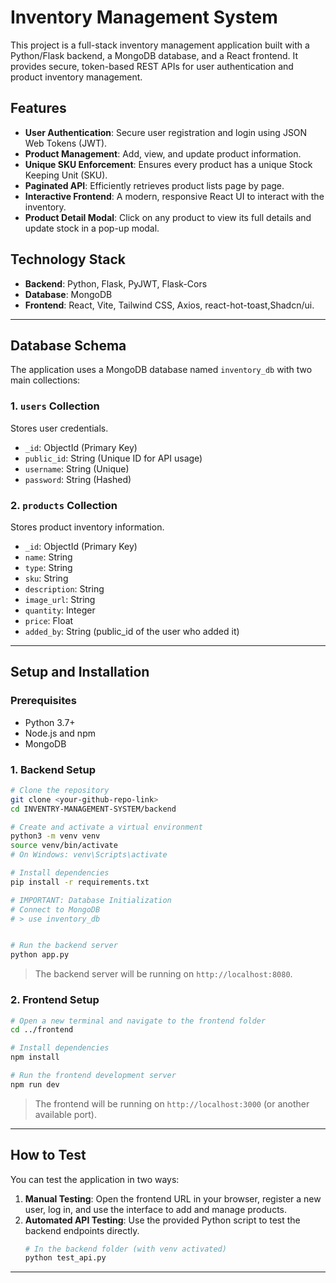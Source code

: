 # Inventory Management System

This project is a full-stack inventory management application built with a Python/Flask backend, a MongoDB database, and a React frontend. It provides secure, token-based REST APIs for user authentication and product inventory management.

## Features

- **User Authentication**: Secure user registration and login using JSON Web Tokens (JWT).
- **Product Management**: Add, view, and update product information.
- **Unique SKU Enforcement**: Ensures every product has a unique Stock Keeping Unit (SKU).
- **Paginated API**: Efficiently retrieves product lists page by page.
- **Interactive Frontend**: A modern, responsive React UI to interact with the inventory.
- **Product Detail Modal**: Click on any product to view its full details and update stock in a pop-up modal.

## Technology Stack

- **Backend**: Python, Flask, PyJWT, Flask-Cors
- **Database**: MongoDB
- **Frontend**: React, Vite, Tailwind CSS, Axios, react-hot-toast,Shadcn/ui.

---

## Database Schema

The application uses a MongoDB database named `inventory_db` with two main collections:

### 1. `users` Collection
Stores user credentials.
- `_id`: ObjectId (Primary Key)
- `public_id`: String (Unique ID for API usage)
- `username`: String (Unique)
- `password`: String (Hashed)

### 2. `products` Collection
Stores product inventory information.
- `_id`: ObjectId (Primary Key)
- `name`: String
- `type`: String
- `sku`: String
- `description`: String
- `image_url`: String
- `quantity`: Integer
- `price`: Float
- `added_by`: String (public_id of the user who added it)

---

## Setup and Installation

### Prerequisites
- Python 3.7+
- Node.js and npm
- MongoDB 

### 1. Backend Setup

```bash
# Clone the repository
git clone <your-github-repo-link>
cd INVENTRY-MANAGEMENT-SYSTEM/backend

# Create and activate a virtual environment
python3 -m venv venv
source venv/bin/activate
# On Windows: venv\Scripts\activate

# Install dependencies
pip install -r requirements.txt

# IMPORTANT: Database Initialization
# Connect to MongoDB 
# > use inventory_db


# Run the backend server
python app.py
```
> The backend server will be running on `http://localhost:8080`.

### 2. Frontend Setup

```bash
# Open a new terminal and navigate to the frontend folder
cd ../frontend

# Install dependencies
npm install

# Run the frontend development server
npm run dev
```
> The frontend will be running on `http://localhost:3000` (or another available port).

---

## How to Test

You can test the application in two ways:

1.  **Manual Testing**: Open the frontend URL in your browser, register a new user, log in, and use the interface to add and manage products.
2.  **Automated API Testing**: Use the provided Python script to test the backend endpoints directly.
    ```bash
    # In the backend folder (with venv activated)
    python test_api.py
    ````

---

